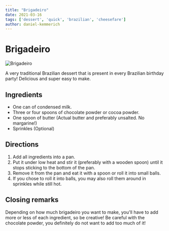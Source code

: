 ```yaml
---
title: "Brigadeiro"
date: 2021-03-16
tags: ['dessert', 'quick', 'brazilian', 'cheesefare']
author: daniel-kemmerich
---
```


# Brigadeiro

![Brigadeiro](../static/pix/brigadeiro.webp)

A very traditional Brazilian dessert that is present in every Brazilian birthday party! Delicious and super easy to make.

## Ingredients

- One can of condensed milk.
- Three or four spoons of chocolate powder or cocoa powder.
- One spoon of butter (Actual butter and preferably unsalted. No margarine!)
- Sprinkles (Optional)

## Directions

1. Add all ingredients into a pan.
2. Put it under low heat and stir it (preferably with a wooden spoon) until it stops sticking to the bottom of the pan.
3. Remove it from the pan and eat it with a spoon or roll it into small balls.
4. If you chose to roll it into balls, you may also roll them around in sprinkles while still hot.

## Closing remarks

Depending on how much brigadeiro you want to make, you'll have to add more or less of each ingredient, so be creative! Be careful with the chocolate powder, you definitely do not want to add too much of it!

